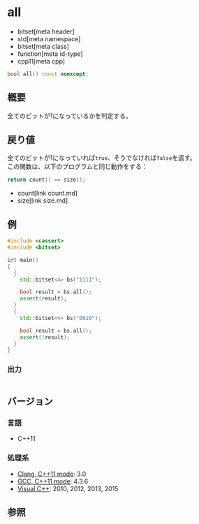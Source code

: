 # all
* bitset[meta header]
* std[meta namespace]
* bitset[meta class]
* function[meta id-type]
* cpp11[meta cpp]

```cpp
bool all() const noexcept;
```

## 概要
全てのビットが1になっているかを判定する。


## 戻り値
全てのビットが1になっていれば`true`、そうでなければ`false`を返す。  
この関数は、以下のプログラムと同じ動作をする：

```cpp
return count() == size();
```
* count[link count.md]
* size[link size.md]


## 例
```cpp example
#include <cassert>
#include <bitset>

int main()
{
  {
    std::bitset<4> bs("1111");

    bool result = bs.all();
    assert(result);
  }
  {
    std::bitset<4> bs("0010");

    bool result = bs.all();
    assert(!result);
  }
}
```

### 出力
```
```


## バージョン
### 言語
- C++11


### 処理系
- [Clang, C++11 mode](/implementation.md#clang): 3.0
- [GCC, C++11 mode](/implementation.md#gcc): 4.3.6
- [Visual C++](/implementation.md#visual_cpp): 2010, 2012, 2013, 2015


## 参照

